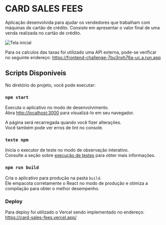 # CARD SALES FEES

Aplicação desenvolvida para ajudar os vendedores que trabalham com máquinas de cartão de crédito. Consiste em apresentar o valor final de uma venda realizada no cartão de crédito.

![Tela inicial](https://user-images.githubusercontent.com/99361423/203558228-f46f57b3-9544-4c46-8470-a0384b730ff2.jpg)

Para os calculos das taxas foi utilizado uma API externa, pode-se verificar no seguinte endereço: https://frontend-challenge-7bu3nxh76a-uc.a.run.app


## Scripts Disponíveis

No diretório do projeto, você pode executar:

### `npm start`

Executa o aplicativo no modo de desenvolvimento.\
Abra [http://localhost:3000](http://localhost:3000) para visualizá-lo em seu navegador.

A página será recarregada quando você fizer alterações.\
Você também pode ver erros de lint no console.

### `teste npm`

Inicia o executor de teste no modo de observação interativo.\
Consulte a seção sobre [execução de testes](https://facebook.github.io/create-react-app/docs/running-tests) para obter mais informações.

### `npm run build`

Cria o aplicativo para produção na pasta `build`.\
Ele empacota corretamente o React no modo de produção e otimiza a compilação para obter o melhor desempenho.

### Deploy

Para deploy foi utilizado o Vercel sendo implementado no endereço: https://card-sales-fees.vercel.app/

